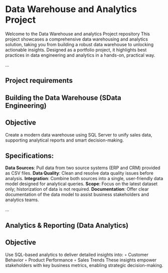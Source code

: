 # Data Warehouse and Analytics Project

Welcome to the Data Warehouse and analytics Project repository
This project showcases a comprehensive data warehousing and analytics solution, taking you from building a robust data warehouse to unlocking actionable insights. Designed as a portfolio project, it highlights best practices in data engineering and analytics in a hands-on, practical way.

...
## Project requirements
## Building the Data Warehouse (SData Engineering)
## Objective
Create a modern data warehouse using SQL Server to unify sales data, supporting analytical reports and smart decision-making.

## Specifications:

**Data Sources**: Pull data from two source systems (ERP and CRM) provided as CSV files.
**Data Quality**: Clean and resolve data quality issues before analysis.
**Integration**: Combine both sources into a single, user-friendly data model designed for analytical queries.
**Scope**: Focus on the latest dataset only; historization of data is not required.
**Documentation**: Offer clear documentation of the data model to assist business stakeholders and analytics teams.

...

## Analytics & Reporting (Data Analytics)
## Objective
Use SQL-based analytics to deliver detailed insights into:
	◦	Customer Behavior
	◦	Product Performance
	◦	Sales Trends
These insights empower stakeholders with key business metrics, enabling strategic decision-making.
